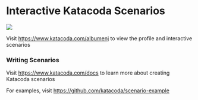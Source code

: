 # Interactive Katacoda Scenarios

[![](http://shields.katacoda.com/katacoda/albumenj/count.svg)](https://www.katacoda.com/albumenj "Get your profile on Katacoda.com")

Visit https://www.katacoda.com/albumenj to view the profile and interactive scenarios

### Writing Scenarios
Visit https://www.katacoda.com/docs to learn more about creating Katacoda scenarios

For examples, visit https://github.com/katacoda/scenario-example
